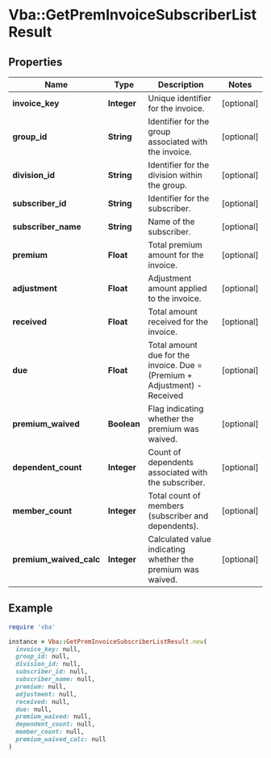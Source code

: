 # Vba::GetPremInvoiceSubscriberListResult

## Properties

| Name | Type | Description | Notes |
| ---- | ---- | ----------- | ----- |
| **invoice_key** | **Integer** | Unique identifier for the invoice. | [optional] |
| **group_id** | **String** | Identifier for the group associated with the invoice. | [optional] |
| **division_id** | **String** | Identifier for the division within the group. | [optional] |
| **subscriber_id** | **String** | Identifier for the subscriber. | [optional] |
| **subscriber_name** | **String** | Name of the subscriber. | [optional] |
| **premium** | **Float** | Total premium amount for the invoice. | [optional] |
| **adjustment** | **Float** | Adjustment amount applied to the invoice. | [optional] |
| **received** | **Float** | Total amount received for the invoice. | [optional] |
| **due** | **Float** | Total amount due for the invoice. Due &#x3D; (Premium +  Adjustment) -  Received | [optional] |
| **premium_waived** | **Boolean** | Flag indicating whether the premium was waived. | [optional] |
| **dependent_count** | **Integer** | Count of dependents associated with the subscriber. | [optional] |
| **member_count** | **Integer** | Total count of members (subscriber and dependents). | [optional] |
| **premium_waived_calc** | **Integer** | Calculated value indicating whether the premium was waived. | [optional] |

## Example

```ruby
require 'vba'

instance = Vba::GetPremInvoiceSubscriberListResult.new(
  invoice_key: null,
  group_id: null,
  division_id: null,
  subscriber_id: null,
  subscriber_name: null,
  premium: null,
  adjustment: null,
  received: null,
  due: null,
  premium_waived: null,
  dependent_count: null,
  member_count: null,
  premium_waived_calc: null
)
```

